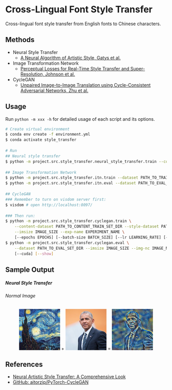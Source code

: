 # Cross-Lingual Font Style Transfer

Cross-lingual font style transfer from English fonts to Chinese characters.

## Methods

- Neural Style Transfer
    - [A Neural Algorithm of Artistic Style, Gatys et al.](https://arxiv.org/pdf/1508.06576v2.pdf)
- Image Transformation Network
    - [Perceptual Losses for Real-Time Style Transfer and Super-Resolution, Johnson et al.](https://arxiv.org/pdf/1603.08155.pdf)
- CycleGAN
    - [Unpaired Image-to-Image Translation using Cycle-Consistent Adversarial Networks, Zhu et al.](https://arxiv.org/pdf/1703.10593.pdf)

## Usage 

Run `python -m xxx -h` for detailed usage of each script and its options.

```bash
# Create virtual environment
$ conda env create -f environment.yml
$ conda activate style_transfer

# Run
## Neural style transfer
$ python -m project.src.style_transfer.neural_style_transfer.train --content PATH_TO_CONTENT_IMAGE --style PATH_TO_STYLE_IMAGE --output PATH_TO_OUTPUT_IMAGE --imsize IMAGE_SIZE --epochs EPOCHS --log-epochs LOG_EPOCHS

## Image Transformation Network 
$ python -m project.src.style_transfer.itn.train --dataset PATH_TO_TRAIN_SET_DIR --style PATH_TO_STYLE_IMAGE --output-model PATH_TO_OUTPUT_MODEL --imsize IMAGE_SIZE --epochs EPOCHS --batch-size BATCH_SIZE --log-epochs LOG_EPOCHS --save-epochs SAVE_EPOCHS
$ python -m project.src.style_transfer.itn.eval --dataset PATH_TO_EVAL_SET_DIR --model PATH_TO_MODEL --imsize IMAGE_SIZE --output-dir OUTPUT_DIR

## CycleGAN 
### Remember to turn on visdom server first:
$ visdom # open http://localhost:8097/

### Then run:
$ python -m project.src.style_transfer.cyclegan.train \
    --content-dataset PATH_TO_CONTENT_TRAIN_SET_DIR --style-dataset PATH_TO_STYLE_TRAIN_SET_DIR \
    --imsize IMAGE_SIZE --exp-name EXPERIMENT_NAME \
    [--epochs EPOCHS] [--batch-size BATCH_SIZE] [--lr LEARNING_RATE] [--decay-epoch DECAY_EPOCH] [--d-steps D_STEPS] [--cuda]
$ python -m project.src.style_transfer.cyclegan.eval \
    --dataset PATH_TO_EVAL_SET_DIR --imsize IMAGE_SIZE --img-nc IMAGE_NUM_CHANNELS --exp-name EXPERIMENT_NAME --epoch EPOCH
    [--cuda] [--show]
```

## Sample Output

##### Neural Style Transfer

###### Normal Image

<p align="center">
    <img src="img/neural_style_transfer/style.jpg?raw=true" width="128px" height="128px"/>
    <span> + </span>
    <img src="img/neural_style_transfer/content.jpg?raw=true" width="128px" height="128px"/>
    <span> = </span>
    <img src="img/neural_style_transfer/pastiche.png?raw=true" width="128px" height="128px"/>
</p>

## References

- [Neural Artistic Style Transfer: A Comprehensive Look](https://medium.com/artists-and-machine-intelligence/neural-artistic-style-transfer-a-comprehensive-look-f54d8649c199)
- [GitHub: aitorzip/PyTorch-CycleGAN](https://github.com/aitorzip/PyTorch-CycleGAN)
